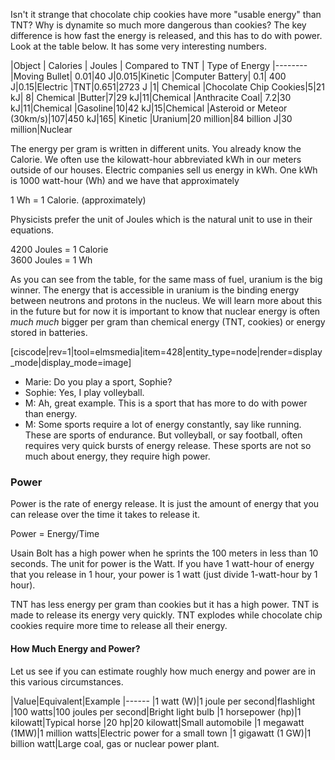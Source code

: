 Isn't it strange that chocolate chip cookies have more "usable energy" than TNT? Why is dynamite so much more dangerous than cookies? The key difference is how fast the energy is released, and this has to do with power. Look at the table below. It has some very interesting numbers.

|Object | Calories | Joules | Compared to TNT | Type of Energy
|--------
|Moving Bullet| 0.01|40 J|0.015|Kinetic
|Computer Battery| 0.1| 400 J|0.15|Electric
|TNT|0.651|2723 J |1| Chemical
|Chocolate Chip Cookies|5|21 kJ| 8| Chemical
|Butter|7|29 kJ|11|Chemical
|Anthracite Coal| 7.2|30 kJ|11|Chemical
|Gasoline|10|42 kJ|15|Chemical
|Asteroid or Meteor (30km/s)|107|450 kJ|165| Kinetic
|Uranium|20 million|84 billion J|30 million|Nuclear

 
The energy per gram is written in different units. You already know the Calorie. We often use the kilowatt-hour abbreviated kWh in our meters outside of our houses. Electric companies sell us energy in kWh. One kWh is 1000 watt-hour (Wh) and we have that approximately   
  
1 Wh = 1 Calorie. (approximately)   
  
Physicists prefer the unit of Joules which is the natural unit to use in their equations.   
  
4200 Joules = 1 Calorie   
3600 Joules = 1 Wh   
  
As you can see from the table, for the same mass of fuel, uranium is the big winner. The energy that is accessible in uranium is the binding energy between neutrons and protons in the nucleus. We will learn more about this in the future but for now it is important to know that nuclear energy is often _much much_ bigger per gram than chemical energy (TNT, cookies) or energy stored in batteries.

[ciscode|rev=1|tool=elmsmedia|item=428|entity_type=node|render=display_mode|display_mode=image]

* Marie: Do you play a sport, Sophie?
* Sophie: Yes, I play volleyball.
* M: Ah, great example. This is a sport that has more to do with power than energy.
* M: Some sports require a lot of energy constantly, say like running. These are sports of endurance. But volleyball, or say football, often requires very quick bursts of energy release. These sports are not so much about energy, they require high power.

### Power 

Power is the rate of energy release. It is just the amount of energy that you can release over the time it takes to release it.   
  
Power = Energy/Time   
  
Usain Bolt has a high power when he sprints the 100 meters in less than 10 seconds. The unit for power is the Watt. If you have 1 watt-hour of energy that you release in 1 hour, your power is 1 watt (just divide 1-watt-hour by 1 hour).   
  
TNT has less energy per gram than cookies but it has a high power. TNT is made to release its energy very quickly. TNT explodes while chocolate chip cookies require more time to release all their energy.

#### How Much Energy and Power? 

Let us see if you can estimate roughly how much energy and power are in this various circumstances.

|Value|Equivalent|Example
|------
|1 watt (W)|1 joule per second|flashlight
|100 watts|100 joules per second|Bright light bulb
|1 horsepower (hp)|1 kilowatt|Typical horse
|20 hp|20 kilowatt|Small automobile
|1 megawatt (1MW)|1 million watts|Electric power for a small town
|1 gigawatt (1 GW)|1 billion watt|Large coal, gas or nuclear power plant.

